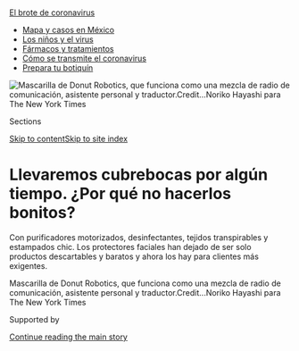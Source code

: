 <div id="app">

<div>

<div>

<div>

</div>

<div data-aria-hidden="false">

<div id="site-content" data-role="main">

<div>

<div class="css-1aor85t" style="opacity:0.000000001;z-index:-1;visibility:hidden">

<div class="css-1hqnpie">

<div class="css-epjblv">

<span class="css-17xtcya">[Negocios](/es/section/negocios)</span><span class="css-x15j1o">|</span><span class="css-fwqvlz">Llevaremos
cubrebocas por algún tiempo. ¿Por qué no hacerlos
bonitos?</span>

</div>

<div class="css-k008qs">

<div class="css-1iwv8en">

<span class="css-18z7m18"></span>

<div>

</div>

</div>

<span class="css-1n6z4y">https://nyti.ms/31kwKcU</span>

<div class="css-1705lsu">

<div class="css-4xjgmj">

<div class="css-4skfbu" data-role="toolbar" data-aria-label="Social Media Share buttons, Save button, and Comments Panel with current comment count" data-testid="share-tools">

  - 
  - 
  - 
  - 
    
    <div class="css-6n7j50">
    
    </div>

  - 
  - 

</div>

</div>

</div>

</div>

</div>

</div>

<div id="NYT_TOP_BANNER_REGION" class="css-11qgg8s">

<div>

<div id="styln-prism-menu-1594831588949" class="section interactive-content interactive-size-medium css-1du2ztb">

<div class="css-17ih8de interactive-body">

<div id="scroll-container" class="css-1gj85ro">

[<span class="styln-title-wrap"><span class="css-1pje3qr">El brote
de</span><span class="css-1pje3qr">
coronavirus</span></span>](https://www.nytimes.com/es/spotlight/coronavirus?action=click&pgtype=Article&state=default&region=TOP_BANNER&context=storylines_menu)

  - [Mapa y casos en
    México](https://www.nytimes.com/es/interactive/2020/espanol/america-latina/coronavirus-en-mexico.html?action=click&pgtype=Article&state=default&region=TOP_BANNER&context=storylines_menu)
  - [Los niños y el
    virus](https://www.nytimes.com/es/2020/07/31/espanol/ciencia-y-tecnologia/ninos-contagio-coronavirus.html?action=click&pgtype=Article&state=default&region=TOP_BANNER&context=storylines_menu)
  - [Fármacos y
    tratamientos](https://www.nytimes.com/es/interactive/2020/science/coronavirus-tratamientos-curas.html?action=click&pgtype=Article&state=default&region=TOP_BANNER&context=storylines_menu)
  - [Cómo se transmite el
    coronavirus](https://www.nytimes.com/es/2020/07/06/espanol/ciencia-y-tecnologia/coronavirus-transmision-aire.html?action=click&pgtype=Article&state=default&region=TOP_BANNER&context=storylines_menu)
  - [Prepara tu
    botiquín](https://www.nytimes.com/es/2020/07/14/espanol/estilos-de-vida/botiquin-medicina-coronavirus.html?action=click&pgtype=Article&state=default&region=TOP_BANNER&context=storylines_menu)

</div>

</div>

</div>

</div>

</div>

<div id="fullBleedHeaderContent">

<div class="css-n4ws9g">

![<span class="css-16f3y1r e13ogyst0" data-aria-hidden="true">Mascarilla
de Donut Robotics, que funciona como una mezcla de radio de
comunicación, asistente personal y
traductor.</span><span class="css-cnj6d5 e1z0qqy90" itemprop="copyrightHolder"><span class="css-1ly73wi e1tej78p0">Credit...</span><span><span>Noriko
Hayashi para The New York
Times</span></span></span>](https://static01.nyt.com/images/2020/07/28/business/03Mascarillas-ES-01/00virus-japan-masks-1-articleLarge.jpg?quality=75&auto=webp&disable=upscale)

</div>

<div class="css-3z92zw">

<div class="css-6cn7ki">

<div class="NYTAppHideMasthead css-1bcu9v6 e1suatyy0">

<div class="section css-1o1qe8k e1suatyy2">

<div class="css-cu5p7t er09x8g0">

<div class="css-6n7j50">

</div>

<span class="css-1dv1kvn">Sections</span>

[Skip to content](#site-content)[Skip to site index](#site-index)

</div>

<div class="css-10698na e1huz5gh0">

</div>

</div>

</div>

<div class="css-1sojcmr ehdk2mb0">

# Llevaremos cubrebocas por algún tiempo. ¿Por qué no hacerlos bonitos?

</div>

Con purificadores motorizados, desinfectantes, tejidos transpirables y
estampados chic. Los protectores faciales han dejado de ser solo
productos descartables y baratos y ahora los hay para clientes más
exigentes.

</div>

</div>

<div class="css-nwzfg5 e1gnum310">

<span class="css-1f9pvn2 negocios">Mascarilla de Donut Robotics, que
funciona como una mezcla de radio de comunicación, asistente personal y
traductor.</span><span class="css-cnj6d5 e1z0qqy90" itemprop="copyrightHolder"><span class="css-1ly73wi e1tej78p0">Credit...</span><span><span>Noriko
Hayashi para The New York Times</span></span></span>

</div>

<div id="sponsor-wrapper" class="css-1hyfx7x">

<div id="sponsor-slug" class="css-19vbshk">

Supported by

</div>

[Continue reading the main
story](#after-sponsor)

<div id="sponsor" class="ad sponsor-wrapper" style="text-align:center;height:100%;display:block">

</div>

<div id="after-sponsor">

</div>

</div>

<div class="css-1wx1auc e1gnum311">

<div class="css-18e8msd">

<div class="css-vp77d3 epjyd6m0">

<div class="css-1baulvz">

Por [<span class="css-1baulvz" itemprop="name">Ben
Dooley</span>](https://www.nytimes.com/by/ben-dooley) y
<span class="css-1baulvz last-byline" itemprop="name">Hisako Ueno</span>

</div>

</div>

  - 
    
    <div class="css-ld3wwf e16638kd2">
    
    4 de agosto de 2020Actualizado <span class="css-epvm6">09:14
    ET</span>
    
    </div>

  - 
    
    <div class="css-4xjgmj">
    
    <div class="css-pvvomx" data-role="toolbar" data-aria-label="Social Media Share buttons, Save button, and Comments Panel with current comment count" data-testid="share-tools">
    
      - 
      - 
      - 
      - 
        
        <div class="css-6n7j50">
        
        </div>
    
      - 
      - 
    
    </div>
    
    </div>

</div>

<div class="css-tk9fsr">

[Read in
English](https://www.nytimes.com/2020/07/27/business/fashion-masks-coronavirus.html "Read in English")

</div>

</div>

</div>

<div class="section meteredContent css-1r7ky0e" name="articleBody" itemprop="articleBody">

<div class="css-1fanzo5 StoryBodyCompanionColumn">

<div class="css-53u6y8">

[Regístrate para recibir nuestro
boletín](https://www.nytimes.com/newsletters/el-times) con lo mejor de
The New York Times.

-----

TOKIO – Rieko Kawanishi es la primera en reconocer que el cubrebocas
repleto de perlas que diseñó no es el más efectivo contra el
coronavirus. “Está lleno de agujeros”, dijo riendo.

No obstante, su protector facial hecho a mano, que recomienda utilizar
sobre un cubrebocas normal, refleja una explosión súbita de atención
creativa en el mundo de la moda y la tecnología hacia un producto simple
que no ha sido alterado desde hace décadas.

“Después de la pandemia, hubo muchísimos lugares en los que, por primera
vez, tenías que usar cubrebocas forzosamente”, dijo Kawanishi, una
[diseñadora de joyas](https://www.instagram.com/sprbyspecialr/?hl=en)
que vive en Tokio. “Pensé: ‘Quiero diseñar algo elegante’”.

A medida que el virus continúa propagándose y las normas respecto al uso
de cubrebocas se endurecen en muchos lugares del mundo, los consumidores
comienzan a exigir una mayor variedad en las mascarillas que
resguardarán su aliento en lugares públicos durante el futuro próximo.

</div>

</div>

<div class="css-1fanzo5 StoryBodyCompanionColumn">

<div class="css-53u6y8">

En respuesta, muchas empresas y diseñadores han inundado el mercado con
alternativas al cubrebocas quirúrgico desechable que animó a Kawanishi a
poner manos a la obra.

</div>

</div>

<div class="css-79elbk" data-testid="photoviewer-wrapper">

<div class="css-z3e15g" data-testid="photoviewer-wrapper-hidden">

</div>

<div class="css-1a48zt4 ehw59r15" data-testid="photoviewer-children">

![<span class="css-16f3y1r e13ogyst0" data-aria-hidden="true">Rieko
Kawanishi con una mascarilla de perlas que diseñó en su taller en
Tokio.</span><span class="css-cnj6d5 e1z0qqy90" itemprop="copyrightHolder"><span class="css-1ly73wi e1tej78p0">Credit...</span><span>Noriko
Hayashi para The New York
Times</span></span>](https://static01.nyt.com/images/2020/07/23/business/03Mascarillas-ES-02/merlin_174826083_e80a398d-e9bc-4bb7-8fe5-be9c6a07b45d-articleLarge.jpg?quality=75&auto=webp&disable=upscale)

</div>

</div>

<div class="css-1fanzo5 StoryBodyCompanionColumn">

<div class="css-53u6y8">

Los inventores han imaginado cubrebocas con [purificadores de aire
motorizados](https://prtimes.jp/main/html/rd/p/000000559.000032456.html),
bocinas con bluetooth e incluso desinfectantes que matan bacterias
calentando el protector facial (pero sin calentar el rostro, esperemos)
hasta a 93 grados Celsius. En Corea del Sur, el gigante de la
electrónica LG [ha creado un
cubrebocas](https://asia.nikkei.com/Business/Electronics/LG-debuts-fan-powered-mask-to-ease-breathing)
con ventiladores que facilitan la respiración.

Las tiendas exhiben en maniquíes cubrebocas estampados a juego con ropa
de diseñador. Un empresario indio afirmó que pagó 4000 dólares por un
[cubrebocas fabricado a la medida con
oro](https://www.scmp.com/news/asia/south-asia/article/3091866/coronavirus-bling-bling-indian-businessman-wears-us4000-custom).
Y una [diseñadora francesa de
vestuario](https://www.instagram.com/sophiecochevelou/) llenó su cuenta
de Instagram con diseños fantasmagóricos que tienen ilustraciones que
van desde pterodáctilos hasta piernas de muñecas.

El coronavirus “ha provocado una rápida evolución en la tecnología de
los cubrebocas”, afirmó Yukiko Iida, experta en mascarillas del Centro
de Control Medioambiental, una consultora en Tokio.

</div>

</div>

<div class="css-1fanzo5 StoryBodyCompanionColumn">

<div class="css-53u6y8">

“Cuando hay demanda, el mercado reacciona con rapidez”, afirmó. “Las
personas los usan todo el día, todos los días, así que vemos mejoras en
aspectos como facilidad de uso y comunicación”, dijo, y mencionó [un
cubrebocas](https://ellebabe.com/products/hg1008-elbb1) con la parte
frontal transparente que permite ver las expresiones faciales de las
personas.

</div>

</div>

<div class="css-79elbk" data-testid="photoviewer-wrapper">

<div class="css-z3e15g" data-testid="photoviewer-wrapper-hidden">

</div>

<div class="css-1a48zt4 ehw59r15" data-testid="photoviewer-children">

<div class="css-1xdhyk6 erfvjey0">

<span class="css-1ly73wi e1tej78p0">Image</span>

<div class="css-zjzyr8">

<div data-testid="lazyimage-container" style="height:257.77777777777777px">

</div>

</div>

</div>

<span class="css-cnj6d5 e1z0qqy90" itemprop="copyrightHolder"><span class="css-1ly73wi e1tej78p0">Credit...</span><span>Noriko
Hayashi para The New York Times</span></span>

</div>

</div>

<div class="css-1fanzo5 StoryBodyCompanionColumn">

<div class="css-53u6y8">

La necesidad de innovar ha sido considerable en Japón, donde los
cubrebocas ya se usaban de forma generalizada desde antes de la pandemia
para resguardar el rostro del frío o del polen, de la influenza o de la
mirada molesta de los extraños.

Aunque la mayoría de las personas sigue utilizando cubrebocas
quirúrgicos blancos y económicos, los consumidores han comenzado a
dejar de considerar a los protectores faciales como un artículo de un
solo uso, o algo que adquieres en una tienda de conveniencia para luego
usar pocas veces y tirar a la basura.

Taisuke Ono, director ejecutivo de la empresa emergente Donut Robotics,
comentó que él imaginaba un mundo en el que las personas usarían
cubrebocas en viajes al extranjero durante los próximos diez años o más.
Señaló que, si eso sucede, los consumidores exigirán que sus cubrebocas
hagan algo más que protegerlos de los virus.

Su empresa está fabricando un cubrebocas que funciona como una mezcla de
radio de comunicación, asistente personal y traductor. Puede grabar la
voz del usuario y proyectarla al teléfono inteligente de alguien más
(mucho mejor para mantener la distancia social) o traducirla del japonés
a varios
idiomas.

</div>

</div>

<div class="css-79elbk" data-testid="photoviewer-wrapper">

<div class="css-z3e15g" data-testid="photoviewer-wrapper-hidden">

</div>

<div class="css-1a48zt4 ehw59r15" data-testid="photoviewer-children">

<div class="css-1xdhyk6 erfvjey0">

<span class="css-1ly73wi e1tej78p0">Image</span>

<div class="css-zjzyr8">

<div data-testid="lazyimage-container" style="height:257.77777777777777px">

</div>

</div>

</div>

<span class="css-16f3y1r e13ogyst0" data-aria-hidden="true">El director
ejecutivo de Donut Robotics, Taisuke Ono, a la derecha, con un colega en
sus
oficinas</span><span class="css-cnj6d5 e1z0qqy90" itemprop="copyrightHolder"><span class="css-1ly73wi e1tej78p0">Credit...</span><span>Noriko
Hayashi para The New York Times</span></span>

</div>

</div>

<div class="css-1fanzo5 StoryBodyCompanionColumn">

<div class="css-53u6y8">

“La pandemia hizo que esto fuera posible”, dijo, y recalcó que su
prototipo había atraído la atención de los medios de comunicación y un
gran interés de inversionistas en Makuake, una versión japonesa de la
recaudadora Kickstarter. Antes, narró, “aunque hicieras algo como esto,
nadie invertía en ello y no podías venderlo. Ahora, el mercado global ha
crecido exponencialmente”.

</div>

</div>

<div class="css-1fanzo5 StoryBodyCompanionColumn">

<div class="css-53u6y8">

Aunque la pandemia terminará en algún momento, agregó, “las personas
seguirán usando cubrebocas porque están temerosas”.

A pesar de que no está claro cómo reaccionarán los consumidores a
algunos de estos cubrebocas más ambiciosos, una innovación ha sido un
éxito evidente: los protectores faciales con telas de alta tecnología
que supuestamente ofrecen mayor comodidad o protección.

A medida que las temperaturas veraniegas se elevan, aumenta la demanda
de los cubrebocas hechos con materiales que mantengan a los usuarios
frescos. A las personas que han estado usando cubrebocas reutilizables
de tela (como los que envía el gobierno japonés a todos los hogares del
país) les cuesta soportar el calor y la humedad del verano en el centro
de Japón, ni qué decir de Singapur o Hong
Kong.

</div>

</div>

<div class="css-79elbk" data-testid="photoviewer-wrapper">

<div class="css-z3e15g" data-testid="photoviewer-wrapper-hidden">

</div>

<div class="css-1a48zt4 ehw59r15" data-testid="photoviewer-children">

<div class="css-1xdhyk6 erfvjey0">

<span class="css-1ly73wi e1tej78p0">Image</span>

<div class="css-zjzyr8">

<div data-testid="lazyimage-container" style="height:257.77777777777777px">

</div>

</div>

</div>

<span class="css-16f3y1r e13ogyst0" data-aria-hidden="true">El
cubrebocas C-mask de Donut Robotics y su aplicación para teléfono
móvil</span><span class="css-cnj6d5 e1z0qqy90" itemprop="copyrightHolder"><span class="css-1ly73wi e1tej78p0">Credit...</span><span>Noriko
Hayashi para The New York Times</span></span>

</div>

</div>

<div class="css-1fanzo5 StoryBodyCompanionColumn">

<div class="css-53u6y8">

Toyoshima, una empresa comercializadora con sede en Nagoya, [comenzó a
reunir fondos](https://www.makuake.com/project/toyoshima-mask/) a
mediados de abril para fabricar un cubrebocas nuevo de grado militar con
nailon. Recaudó 1,2 millones de dólares, más del 13.000 por ciento de su
meta.

Los clientes le dijeron a la empresa que querían un cubrebocas altamente
eficaz que además estuviera a la moda, afirmó Koki Yamagata, quien
dirige las iniciativas de financiamiento colectivo de la empresa.

</div>

</div>

<div class="css-1fanzo5 StoryBodyCompanionColumn">

<div class="css-53u6y8">

“Muchas personas dijeron que querían que hubiera más colores”, señaló
Yamagata en una llamada por Zoom, mientras modelaba un cubrebocas blanco
que se vende en 50 dólares, aproximadamente. Los productos no han
generado muchas ganancias, sostuvo, y añadió que la empresa comenzó a
fabricarlos en parte por un sentido de responsabilidad social.

Otras compañías japonesas han seguido su ejemplo. Tadashi Yanai,
fundador de Uniqlo, la gran empresa minorista de ropa, insistió en que
su empresa no vendería cubrebocas, pero cambió de opinión después de que
los clientes clamaron por un producto hecho con la tela de alto
rendimiento y secado rápido de la marca.

Los cubrebocas se agotaron de inmediato y la compañía se ha comprometido
a fabricar 500.000 paquetes por semana, según un portavoz, Aldo Liguori,
quien dijo que la compañía ahora también planeaba venderlos en el
extranjero.

</div>

</div>

<div class="css-79elbk" data-testid="photoviewer-wrapper">

<div class="css-z3e15g" data-testid="photoviewer-wrapper-hidden">

</div>

<div class="css-1a48zt4 ehw59r15" data-testid="photoviewer-children">

<div class="css-1xdhyk6 erfvjey0">

<span class="css-1ly73wi e1tej78p0">Image</span>

<div class="css-zjzyr8">

<div data-testid="lazyimage-container" style="height:257.77777777777777px">

</div>

</div>

</div>

<span class="css-16f3y1r e13ogyst0" data-aria-hidden="true">Cubrebocas a
la venta en una calle comercial de
Harajuku</span><span class="css-cnj6d5 e1z0qqy90" itemprop="copyrightHolder"><span class="css-1ly73wi e1tej78p0">Credit...</span><span>Noriko
Hayashi para The New York Times</span></span>

</div>

</div>

<div class="css-1fanzo5 StoryBodyCompanionColumn">

<div class="css-53u6y8">

Para algunos fabricantes de indumentaria, producir cubrebocas ha sido
una necesidad, ya que las ventas al menudeo se redujeron
considerablemente debido a que los consumidores se quedan en casa.

Muchas fábricas “han tenido poca actividad durante dos o tres meses, así
que piensan: ‘¿Por qué no hacemos cubrebocas de tela?’”, dijo Kensuke
Kojima, consultor de productos para la industria de la moda.

Estos productores japoneses han entrado a un mercado cuyos cambios a lo
largo de las décadas han sido mínimos, como los cubrebocas de colores
diferentes o los que ofrecen revestimientos para proteger el maquillaje
y que no se corra.

</div>

</div>

<div class="css-1fanzo5 StoryBodyCompanionColumn">

<div class="css-53u6y8">

Aunque los profesionales de la salud han utilizado cubrebocas de varios
tipos desde hace cientos, si no es que miles de años, los que usan
actualmente se desarrollaron por primera vez a finales del siglo XIX
para su uso en cirugías.

Se usaron para combatir epidemias por primera vez a principios del siglo
XX, cuando Wu Lien-teh, médico de ascendencia china, [comenzó a
promover](https://www.ncbi.nlm.nih.gov/pmc/articles/PMC4291938/) los
cubrebocas de gasa simple como un método efectivo para combatir un brote
de peste neumónica en una zona del noreste de China conocida como
Manchuria.

</div>

</div>

<div class="css-79elbk" data-testid="photoviewer-wrapper">

<div class="css-z3e15g" data-testid="photoviewer-wrapper-hidden">

</div>

<div class="css-1a48zt4 ehw59r15" data-testid="photoviewer-children">

<div class="css-1xdhyk6 erfvjey0">

<span class="css-1ly73wi e1tej78p0">Image</span>

<div class="css-zjzyr8">

<div data-testid="lazyimage-container" style="height:257.77777777777777px">

</div>

</div>

</div>

<span class="css-16f3y1r e13ogyst0" data-aria-hidden="true">Cubrebocas
con estampados coloridos en una tienda en
Tokio</span><span class="css-cnj6d5 e1z0qqy90" itemprop="copyrightHolder"><span class="css-1ly73wi e1tej78p0">Credit...</span><span>Noriko
Hayashi para The New York Times</span></span>

</div>

</div>

<div class="css-1fanzo5 StoryBodyCompanionColumn">

<div class="css-53u6y8">

Cuando llegó la gripe española en 1918, la práctica se volvió global por
primera vez.

Si bien los cubrebocas pronto cayeron en desgracia en la mayoría de los
países, el gobierno japonés continuó alentando su uso para combatir
enfermedades comunes como la gripe, dijo Christos Lynteris, antropólogo
médico de la Universidad de St. Andrews en Escocia.

La ubicuidad de las mascarillas quirúrgicas en Japón, que generalmente
están hechas de materiales sintéticos no tejidos, ha aumentado y
disminuido a lo largo de los años a medida que el país se enfrentaba a
diferentes problemas y crisis de salud.

En la década de 1990, se convirtieron en una defensa popular contra las
nubes de polen estacional creadas por los árboles de rápido crecimiento,
como el ciprés, plantado en todo el país para proporcionar una fuente de
madera barata.

En 2011, después del colapso nuclear en Fukushima, las existencias de
cubrebocas se agotaron ya que los consumidores temían las consecuencias
radiactivas. Y en los años siguientes, los aumentos drásticos de la
contaminación de China impulsaron una mayor demanda, particularmente en
el invierno.

</div>

</div>

<div class="css-1fanzo5 StoryBodyCompanionColumn">

<div class="css-53u6y8">

Pero, incluso en Japón, se necesitó una pandemia para impulsar las
ventas de cubrebocas a la estratósfera; eran tan escasos al principio
que la gente hacía filas al amanecer para comprar una caja.

Meses más tarde, los cubrebocas abundan, y las tiendas en Harajuku, la
meca de la moda juvenil, las exhiben cada vez más. En la calle
Takeshita, los escaparates están llenos de cubrebocas que van desde los
modelos juguetones (con caras de animales de felpa) hasta los inspirados
en el punk (correas de cuero con estoperoles e
imperdibles).

</div>

</div>

<div class="css-79elbk" data-testid="photoviewer-wrapper">

<div class="css-z3e15g" data-testid="photoviewer-wrapper-hidden">

</div>

<div class="css-1a48zt4 ehw59r15" data-testid="photoviewer-children">

<div class="css-1xdhyk6 erfvjey0">

<span class="css-1ly73wi e1tej78p0">Image</span>

<div class="css-zjzyr8">

<div data-testid="lazyimage-container" style="height:257.77777777777777px">

</div>

</div>

</div>

<span class="css-16f3y1r e13ogyst0" data-aria-hidden="true">Hisako
Kanzaki con un cubrebocas nupcial que diseñó, dentro de su tienda en el
barrio  Shimokitazawa de
Tokio.</span><span class="css-cnj6d5 e1z0qqy90" itemprop="copyrightHolder"><span class="css-1ly73wi e1tej78p0">Credit...</span><span>Noriko
Hayashi para The New York Times</span></span>

</div>

</div>

<div class="css-1fanzo5 StoryBodyCompanionColumn">

<div class="css-53u6y8">

A pesar de que los cubrebocas de tela están a la moda, los clientes
deben tener cuidado, dijo Kazunari Onishi, experto en enfermedades
infecciosas de la Escuela de Posgrado de Salud Pública de la Universidad
Internacional de San Lucas en Tokio.

“Debes elegir un cubrebocas que cumpla con las normas internacionales”,
señaló, y agregó que “otros tipos de mascarillas no tienen el objetivo
de prevenir contagios”.

“Si tu prioridad es evitar contagios de forma confiable, estos
cubrebocas no protegerán tu vida”, dijo, además de que, aunque uses
cubrebocas “debes mantener la distancia social”.

Ben Dooley reporta sobre los negocios y la economía de Japón, con un
interés especial en temas sociales y el encuentro entre los negocios y
la política. [@benjamindooley](https://twitter.com/benjamindooley)

</div>

</div>

<div>

</div>

<div class="css-1fanzo5 StoryBodyCompanionColumn">

<div class="css-53u6y8">

-----

</div>

</div>

</div>

<div>

</div>

<div>

</div>

<div>

</div>

<div>

<div id="bottom-wrapper" class="css-1ede5it">

<div id="bottom-slug" class="css-l9onyx">

Advertisement

</div>

[Continue reading the main
story](#after-bottom)

<div id="bottom" class="ad bottom-wrapper" style="text-align:center;height:100%;display:block;min-height:90px">

</div>

<div id="after-bottom">

</div>

</div>

</div>

</div>

</div>

## Site Index

<div>

</div>

## Site Information Navigation

  - [© <span>2020</span> <span>The New York Times
    Company</span>](https://help.nytimes.com/hc/en-us/articles/115014792127-Copyright-notice)

<!-- end list -->

  - [NYTCo](https://www.nytco.com/)
  - [Contact
    Us](https://help.nytimes.com/hc/en-us/articles/115015385887-Contact-Us)
  - [Work with us](https://www.nytco.com/careers/)
  - [Advertise](https://nytmediakit.com/)
  - [T Brand Studio](http://www.tbrandstudio.com/)
  - [Your Ad
    Choices](https://www.nytimes.com/privacy/cookie-policy#how-do-i-manage-trackers)
  - [Privacy](https://www.nytimes.com/privacy)
  - [Terms of
    Service](https://help.nytimes.com/hc/en-us/articles/115014893428-Terms-of-service)
  - [Terms of
    Sale](https://help.nytimes.com/hc/en-us/articles/115014893968-Terms-of-sale)
  - [Site
    Map](https://spiderbites.nytimes.com)
  - [Help](https://help.nytimes.com/hc/en-us)
  - [Subscriptions](https://www.nytimes.com/subscription?campaignId=37WXW)

</div>

</div>

</div>

</div>
